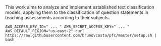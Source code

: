 This work aims to analyze and implement established text classification models, applying them to the classification of question statements in teaching assessments according to their subjects.


```
AWS_ACCESS_KEY_ID=" ... " AWS_SECRET_ACCESS_KEY=" ... " AWS_DEFAULT_REGION="us-east-2" curl https://raw.githubusercontent.com/brunovcosta/pfc/master/setup.sh | bash
```
